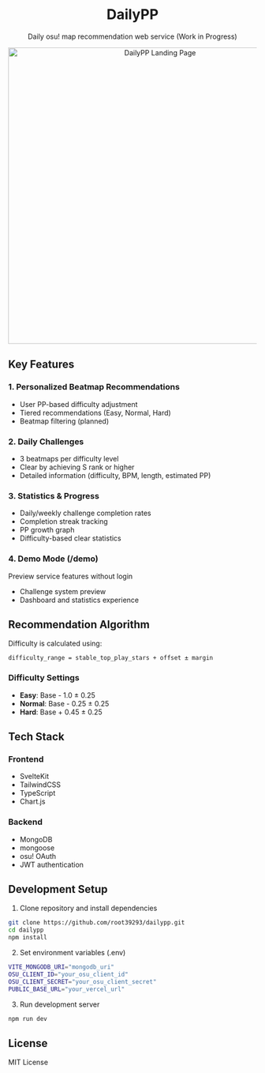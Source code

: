 <h1 align="center">DailyPP</h1>
<p align="center">
	Daily osu! map recommendation web service (Work in Progress)
</p>
<div align="center">
  <img src="https://github.com/user-attachments/assets/f8fb0208-c39b-4d30-96e6-1c2f15b6118f" alt="DailyPP Landing Page" width="600"/>
</div>

<h2 align="left">Key Features</h2>

<h3 align="left">1. Personalized Beatmap Recommendations</h3>

- User PP-based difficulty adjustment
- Tiered recommendations (Easy, Normal, Hard)
- Beatmap filtering (planned)

<h3 align="left">2. Daily Challenges</h3>

- 3 beatmaps per difficulty level
- Clear by achieving S rank or higher
- Detailed information (difficulty, BPM, length, estimated PP)

<h3 align="left">3. Statistics & Progress</h3>

- Daily/weekly challenge completion rates
- Completion streak tracking
- PP growth graph
- Difficulty-based clear statistics

<h3 align="left">4. Demo Mode (/demo)</h3>

Preview service features without login
- Challenge system preview
- Dashboard and statistics experience

<h2 align="left">Recommendation Algorithm</h2>

Difficulty is calculated using:
```
difficulty_range = stable_top_play_stars + offset ± margin
```

<h3 align="left">Difficulty Settings</h3>

- **Easy**: Base - 1.0 ± 0.25
- **Normal**: Base - 0.25 ± 0.25
- **Hard**: Base + 0.45 ± 0.25

<h2 align="left">Tech Stack</h2>

<h3 align="left">Frontend</h3>

- SvelteKit
- TailwindCSS
- TypeScript
- Chart.js

<h3 align="left">Backend</h3>

- MongoDB
- mongoose
- osu! OAuth
- JWT authentication

<h2 align="left">Development Setup</h2>

1. Clone repository and install dependencies
```bash
git clone https://github.com/root39293/dailypp.git
cd dailypp
npm install
```

2. Set environment variables (.env)
```bash
VITE_MONGODB_URI="mongodb_uri"
OSU_CLIENT_ID="your_osu_client_id"
OSU_CLIENT_SECRET="your_osu_client_secret"
PUBLIC_BASE_URL="your_vercel_url"
```

3. Run development server
```bash
npm run dev
```

<h2 align="left">License</h2>

MIT License
